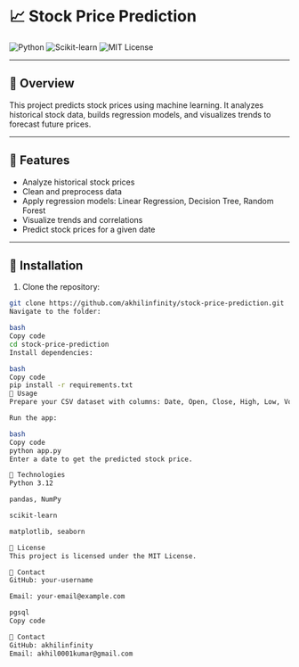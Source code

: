 # 📈 Stock Price Prediction

![Python](https://img.shields.io/badge/Python-3.12-blue) ![Scikit-learn](https://img.shields.io/badge/Scikit--learn-0.24.2-orange) ![MIT License](https://img.shields.io/badge/License-MIT-green)

---

## 🔹 Overview
This project predicts stock prices using machine learning. It analyzes historical stock data, builds regression models, and visualizes trends to forecast future prices.  

---

## 🔹 Features
- Analyze historical stock prices  
- Clean and preprocess data  
- Apply regression models: Linear Regression, Decision Tree, Random Forest  
- Visualize trends and correlations  
- Predict stock prices for a given date  

---

## 🔹 Installation
1. Clone the repository:  
```bash
git clone https://github.com/akhilinfinity/stock-price-prediction.git
Navigate to the folder:

bash
Copy code
cd stock-price-prediction
Install dependencies:

bash
Copy code
pip install -r requirements.txt
🔹 Usage
Prepare your CSV dataset with columns: Date, Open, Close, High, Low, Volume.

Run the app:

bash
Copy code
python app.py
Enter a date to get the predicted stock price.

🔹 Technologies
Python 3.12

pandas, NumPy

scikit-learn

matplotlib, seaborn

🔹 License
This project is licensed under the MIT License.

🔹 Contact
GitHub: your-username

Email: your-email@example.com

pgsql
Copy code

🔹 Contact
GitHub: akhilinfinity
Email: akhil0001kumar@gmail.com

